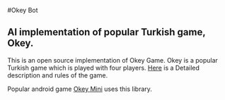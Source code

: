#Okey Bot
## AI implementation of popular Turkish game, Okey.

This is an open source implementation of Okey Game. Okey is a popular Turkish game which is played with four players. <a href="http://www.pagat.com/rummy/okey.html">Here</a> is a Detailed description and rules of the game. 

Popular android game [Okey Mini](https://play.google.com/store/apps/details?id=com.appsonfire.okey) uses this library.
